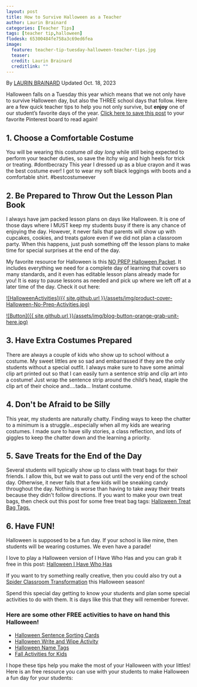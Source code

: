 ```yaml
---
layout: post
title: How to Survive Halloween as a Teacher
author: Laurin Brainard
categories: [Teacher Tips]
tags: [teacher tip,halloween]
flodesk: 65300484fe758a3c69ed6fea
image:
  feature: teacher-tip-tuesday-halloween-teacher-tips.jpg
  teaser: 
  credit: Laurin Brainard
  creditlink: ""
--- 
```

By [LAURIN BRAINARD](https://theprimarybrain.com/menu/about/) Updated Oct. 18, 2023

Halloween falls on a Tuesday this year which means that we not only have to survive Halloween day, but also the THREE school days that follow. Here are a few quick teacher tips to help you not only survive, but **enjoy** one of our student’s favorite days of the year. [Click here to save this post](https://pin.it/KQXj9VJ) to your favorite Pinterest board to read again!

## 1. Choose a Comfortable Costume 
You will be wearing this costume *all day long* while still being expected to perform your teacher duties, so save the itchy wig and high heels for trick or treating. #dontbecrazy This year I dressed up as a blue crayon and it was the best costume ever! I got to wear my soft black leggings with boots and a comfortable shirt. #bestcostumeever

## 2. Be Prepared to Throw Out the Lesson Plan Book
I always have jam packed lesson plans on days like Halloween. It is one of those days where I MUST keep my students busy if there is any chance of enjoying the day. However, it never fails that parents will show up with cupcakes, cookies, and treats galore even if we did not plan a classroom party. When this happens, just push something off the lesson plans to make time for special surprises at the end of the day. 

My favorite resource for Halloween is this [NO PREP Halloween Packet](https://www.teacherspayteachers.com/Product/-50-Off-Halloween-NO-PREP-Activities-Thematic-Unit-Study-Emergency-Sub-Plans-10351633?utm_source=PB%20Blog&utm_campaign=Halloween%20No%20Prep%20Sub%20Unit). It includes everything we need for a complete day of learning that covers so many standards, and it even has editable lesson plans already made for you! It is easy to pause lessons as needed and pick up where we left off at a later time of the day. Check it out here:

[![HalloweenActivities]({{ site.github.url }}/assets/img/product-cover-Halloween-No-Prep-Activities.jpg)](https://www.teacherspayteachers.com/Product/-50-Off-Halloween-NO-PREP-Activities-Thematic-Unit-Study-Emergency-Sub-Plans-10351633?utm_source=PB%20Blog&utm_campaign=Halloween%20No%20Prep%20Sub%20Unit)

[![Button]({{ site.github.url }}/assets/img/blog-button-orange-grab-unit-here.jpg)](https://www.teacherspayteachers.com/Product/-50-Off-Halloween-NO-PREP-Activities-Thematic-Unit-Study-Emergency-Sub-Plans-10351633?utm_source=PB%20Blog&utm_campaign=Halloween%20No%20Prep%20Sub%20Unit)

## 3. Have Extra Costumes Prepared
There are always a couple of kids who show up to school without a costume. My sweet littles are so sad and embarrassed if they are the only students without a special outfit. I always make sure to have some animal clip art printed out so that I can easily turn a sentence strip and clip art into a costume! Just wrap the sentence strip around the child’s head, staple the clip art of their choice and….tada... Instant costume. 

## 4. Don't be Afraid to be Silly
This year, my students are naturally chatty. Finding ways to keep the chatter to a minimum is a struggle...especially when all my kids are wearing costumes. I made sure to have silly stories, a class reflection, and lots of giggles to keep the chatter down and the learning a priority. 

## 5. Save Treats for the End of the Day
Several students will typically show up to class with treat bags for their friends. I allow this, but we wait to pass out until the very end of the school day. Otherwise, it never fails that a few kids will be sneaking candy throughout the day. Nothing is worse than having to take away their treats because they didn't follow directions. If you want to make your own treat bags, then check out this post for some free treat bag tags: [Halloween Treat Bag Tags.](https://theprimarybrain.com/freebies/2017/10/14/Blog-Launch-Halloween-Teacher-Gift/)

## 6. Have FUN! 
Halloween is supposed to be a fun day. If your school is like mine, then students will be wearing costumes. We even have a parade! 

I love to play a Halloween version of I Have Who Has and you can grab it free in this post: [Halloween I Have Who Has](https://theprimarybrain.com/freebies/2017/10/17/Halloween-I-Have-Who-Has-Cards/)

If you want to try something really creative, then you could also try out a [Spider Classroom Transformation](https://theprimarybrain.com/classroom%20decor/2019/10/29/Spider-Theme-Day-Classroom-Transformation/) this Halloween season! 

Spend this special day getting to know your students and plan some special activities to do with them. It is days like this that they will remember forever. 

### Here are some other FREE activities to have on hand this Halloween!
- [Halloween Sentence Sorting Cards](https://theprimarybrain.com/freebies/2017/10/18/Halloween-Sentence-Sorting-Cards/)
- [Halloween Write and Wipe Activity](https://theprimarybrain.com/literacy%20activities/2017/10/15/Halloween-Write-and-Wipe/)
- [Halloween Name Tags](https://theprimarybrain.com/decor/2017/10/16/Halloween-Themed-Bulletin-Board-Name-Tags/)
- [Fall Activities for Kids](https://theprimarybrain.com/fall/2019/09/25/Favorite-Fall-Activities/)

I hope these tips help you make the most of your Halloween with your littles! Here is an free resource you can use with your students to make Halloween a fun day for your students:

<div id="fd-form-65300484fe758a3c69ed6fea"></div>
<script>
  window.fd('form', {
    formId: '65300484fe758a3c69ed6fea',
    containerEl: '#fd-form-65300484fe758a3c69ed6fea'
  });
</script>